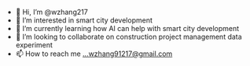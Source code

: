- 👋 Hi, I’m @wzhang217
- 👀 I’m interested in smart city development
- 🌱 I’m currently learning how AI can help with smart city development
- 💞️ I’m looking to collaborate on construction project management data experiment
- 📫 How to reach me ...wzhang91217@gmail.com

<!---
wzhang217/wzhang217 is a ✨ special ✨ repository because its `README.md` (this file) appears on your GitHub profile.
You can click the Preview link to take a look at your changes.
--->
